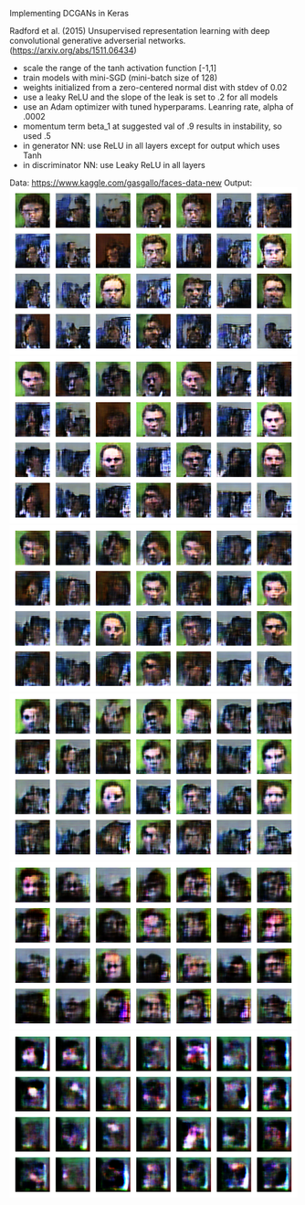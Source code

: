 Implementing DCGANs in Keras

Radford et al. (2015) Unsupervised representation learning with deep convolutional generative adverserial networks. (https://arxiv.org/abs/1511.06434)

- scale the range of the tanh activation function [-1,1]
- train models with mini-SGD (mini-batch size of 128)
- weights initialized from a zero-centered normal dist with stdev of 0.02
- use a leaky ReLU and the slope of the leak is set to .2 for all models
- use an Adam optimizer with tuned hyperparams. Leanring rate, alpha of .0002
- momentum term beta_1 at suggested val of .9 results in instability, so used .5
- in generator NN: use ReLU in all layers except for output which uses Tanh
- in discriminator NN: use Leaky ReLU in all layers
 
Data: https://www.kaggle.com/gasgallo/faces-data-new
Output:
![Train 49](https://raw.githubusercontent.com/kopalgarg/GAN-keras/main/output/train-49.png)
![Train 40](https://raw.githubusercontent.com/kopalgarg/GAN-keras/main/output/train-40.png)
![Train 30](https://raw.githubusercontent.com/kopalgarg/GAN-keras/main/output/train-30.png)
![Train 20](https://raw.githubusercontent.com/kopalgarg/GAN-keras/main/output/train-20.png)
![Train 10](https://raw.githubusercontent.com/kopalgarg/GAN-keras/main/output/train-10.png)
![Train 1](https://raw.githubusercontent.com/kopalgarg/GAN-keras/main/output/train-1.png)
